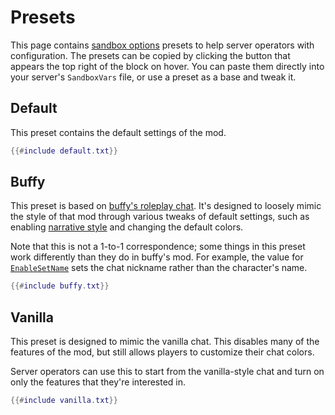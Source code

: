 # Presets

This page contains [sandbox options](../sandbox-options/index.md) presets to help server operators with configuration.
The presets can be copied by clicking the button that appears the top right of the block on hover.
You can paste them directly into your server's `SandboxVars` file, or use a preset as a base and tweak it.

## Default

This preset contains the default settings of the mod.

```lua
{{#include default.txt}}
```

## Buffy

This preset is based on [buffy's roleplay chat](https://steamcommunity.com/sharedfiles/filedetails/?id=2688851521).
It's designed to loosely mimic the style of that mod through various tweaks of default settings, such as enabling [narrative style](../sandbox-options/filters-predicates.md#predicateusenarrativestyle) and changing the default colors.

Note that this is not a 1-to-1 correspondence; some things in this preset work differently than they do in buffy's mod.
For example, the value for [`EnableSetName`](../sandbox-options/basic-features.md#enablesetname) sets the chat nickname rather than the character's name.

```lua
{{#include buffy.txt}}
```

## Vanilla

This preset is designed to mimic the vanilla chat.
This disables many of the features of the mod, but still allows players to customize their chat colors.

Server operators can use this to start from the vanilla-style chat and turn on only the features that they're interested in.

```lua
{{#include vanilla.txt}}
```
